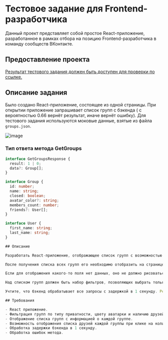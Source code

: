 # Тестовое задание для Frontend-разработчика

Данный проект представляет собой простое React-приложение, разработанное в рамках отбора на позицию Frontend-разработчика в команду сообществ ВКонтакте.

## Предоставление проекта

[Результат тестового задания должен быть доступен для проверки по ссылке.](https://v-kcontest-community-team.vercel.app/)

## Описание задания

Было создано React-приложение, состоящее из одной страницы. При открытии приложение запрашивает список групп с бэкенда ( с вероятностью 0.66 вернёт результат, иначе вернёт ошибку). Для тестового задания используются моковые данные, взятые из файла `groups.json`.

![image](https://github.com/webDevArtur/VKcontest_community_team/assets/141954990/585d9e22-bad6-49a1-9850-c00491703947)


### Тип ответа метода GetGroups

```typescript
interface GetGroupsResponse {
  result: 1 | 0;
  data?: Group[];
}

interface Group {
  id: number;
  name: string;
  closed: boolean;
  avatar_color?: string;
  members_count: number;
  friends?: User[];
}

interface User {
  first_name: string;
  last_name: string;
}

## Описание

Разработать React-приложение, отображающее список групп с возможностью фильтрации. Каждая группа может быть открытой или закрытой, иметь аватарку, представленную в виде круга с диаметром 100px и цветом, указанным в атрибуте `avatar_color`. Кроме того, группа может содержать список друзей, которые являются участниками этой группы.

После получения списка всех групп его необходимо отобразить на странице в любом формате, показав имя группы, аватар, тип приватности (закрытая/открытая), количество подписчиков и количество друзей. При клике на количество друзей в блоке группы должен появиться блок с именем и фамилией каждого друга.

Если для отображения какого-то поля нет данных, оно не должно рисоваться.

Над списком групп должен быть набор фильтров, позволяющих выбрать только нужные группы. Мы должны иметь возможность фильтровать группы по типу приватности (все/закрытая/открытая), цвету аватарки (любой/все возможные значения из атрибута `avatar_color`), наличию друзей в группе.

Учтите, что бэкенд обрабатывает все запросы с задержкой в 1 секунду. Реализуйте эту задержку самостоятельно. Метод также может вернуть ошибку или `result: 0`, или не вернуть поле `data`, что эквивалентно ошибке. Просто учтите это в коде.

## Требования

- React приложение.
- Фильтрация групп по типу приватности, цвету аватарки и наличию друзей.
- Отображение списка групп с информацией о каждой группе.
- Возможность отображения списка друзей каждой группы при клике на количество друзей.
- Обработка задержки бэкенда в 1 секунду.
- Обработка ошибок метода.
